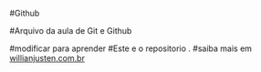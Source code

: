#Github

#Arquivo da aula de Git e Github

#modificar para aprender
#Este e o repositorio .
#saiba mais em [willianjusten.com.br](http://willianjusten.com.br)
